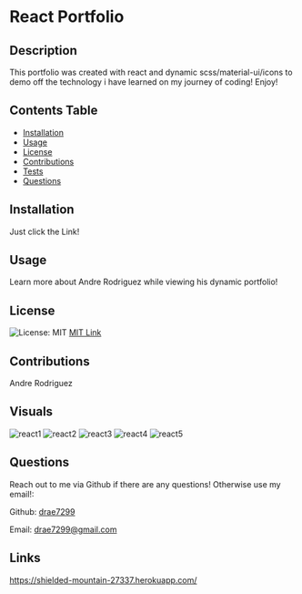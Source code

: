 # React Portfolio

## Description

This portfolio was created with react and dynamic scss/material-ui/icons to demo off the technology i have learned on my journey of coding! Enjoy!

## Contents Table

- [Installation](#installation)
- [Usage](#usage)
- [License](license)
- [Contributions](contributions)
- [Tests](tests)
- [Questions](questions)

## Installation

Just click the Link!

## Usage

Learn more about Andre Rodriguez while viewing his dynamic portfolio!

## License

![License: MIT](https://img.shields.io/badge/License-MIT-yellow.svg) [MIT Link](https://opensource.org/licenses/BSD-3-Clause)

## Contributions

Andre Rodriguez

## Visuals

![react1](https://user-images.githubusercontent.com/77699769/123492461-8de9bf00-d5e7-11eb-9889-23253fd5748b.PNG)
![react2](https://user-images.githubusercontent.com/77699769/123492457-8cb89200-d5e7-11eb-9061-23b4ace88f80.PNG)
![react3](https://user-images.githubusercontent.com/77699769/123492458-8d512880-d5e7-11eb-90a3-3f489e0a9deb.PNG)
![react4](https://user-images.githubusercontent.com/77699769/123492459-8de9bf00-d5e7-11eb-962a-87870cbe8322.PNG)
![react5](https://user-images.githubusercontent.com/77699769/123492460-8de9bf00-d5e7-11eb-9b9e-b6042a560e2d.PNG)

## Questions

Reach out to me via Github if there are any questions! Otherwise use my email!:

Github: [drae7299](https://www.github.com/)

Email: drae7299@gmail.com

## Links

https://shielded-mountain-27337.herokuapp.com/
